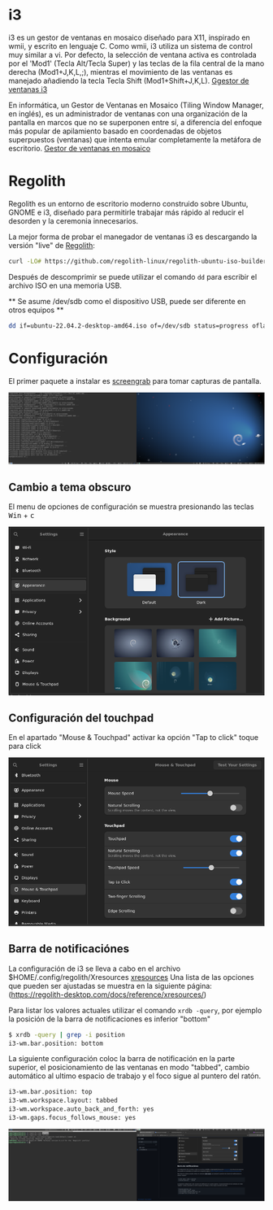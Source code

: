 # i3

i3 es un gestor de ventanas en mosaico diseñado para X11, inspirado en wmii, y escrito en lenguaje C.
Como wmii, i3 utiliza un sistema de control muy similar a vi. Por defecto, la selección de ventana activa es 
controlada por el 'Mod1' (Tecla Alt/Tecla Super) y las teclas de la fila central de la mano derecha (Mod1+J,K,L,;), 
mientras el movimiento de las ventanas es manejado añadiendo la tecla Tecla Shift (Mod1+Shift+J,K,L). 
[Ggestor de ventanas i3](https://es.wikipedia.org/wiki/I3_(gestor_de_ventanas))


En informática, un Gestor de Ventanas en Mosaico (Tiling Window Manager, en inglés), es un administrador de ventanas 
con una organización de la pantalla en marcos que no se superponen entre sí, a diferencia del enfoque más popular de 
apilamiento basado en coordenadas de objetos superpuestos (ventanas) que intenta emular completamente la metáfora de escritorio. 
[Gestor de ventanas en mosaico](https://es.wikipedia.org/wiki/Gestor_de_ventanas_en_mosaico)

# Regolith

Regolith es un entorno de escritorio moderno construido sobre Ubuntu, GNOME e i3, diseñado para permitirle trabajar más rápido al reducir el desorden y la 
ceremonia innecesarios. 

La mejor forma de probar el manegador de ventanas i3 es descargando la versión "live" de [Regolith](https://regolith-desktop.com/): 

~~~bash 
curl -LO# https://github.com/regolith-linux/regolith-ubuntu-iso-builder/releases/download/ubuntu-kinetic-2.2.0-20221211_050200/regolith-ubuntu-kinetic-2.2.0.zip
~~~

Después de descomprimir se puede utilizar el comando  `dd` para escribir el archivo ISO en una memoria USB. 

** Se asume /dev/sdb  como el dispositivo USB, puede ser diferente en otros equipos **
~~~bash
dd if=ubuntu-22.04.2-desktop-amd64.iso of=/dev/sdb status=progress oflag=direct bs=2M
~~~

# Configuración

El primer paquete a instalar es  [screengrab](https://github.com/lxqt/screengrab) para tomar capturas de pantalla.

![ScreenGrab](images/escritorio.png)

## Cambio a tema obscuro 

El menu de opciones de configuración se muestra presionando las teclas <kbd>Win</kbd> + <kbd>c</kbd>

![aspecto](images/aspecto.png)

## Configuración del touchpad

En el apartado "Mouse & Touchpad" activar ka opción "Tap to click"  toque para click

![aspecto](images/mouse.png)

## Barra de notificaciónes 

La configuración de i3 se lleva a cabo en el archivo $HOME/.config/regolith/Xresources [xresources](https://regolith-desktop.com/docs/howtos/override-xres/)
Una lista de las opciones que pueden ser ajustadas se muestra en la siguiente página: (https://regolith-desktop.com/docs/reference/xresources/)

Para listar los valores actuales utilizar el comando `xrdb -query`, por ejemplo la posición de la barra de notificaciones es inferior "bottom"

~~~bash
$ xrdb -query | grep -i position
i3-wm.bar.position:	bottom
~~~

La siguiente configuración coloc la barra de notificación en la parte superior, el posicionamiento de las ventanas en modo "tabbed", cambio automático al ultimo espacio de trabajo y el foco sigue al puntero del ratón.
~~~xml
i3-wm.bar.position: top
i3-wm.workspace.layout: tabbed 
i3-wm.workspace.auto_back_and_forth: yes
i3-wm.gaps.focus_follows_mouse: yes
~~~

![escritorio2](images/escritorio2.png)

